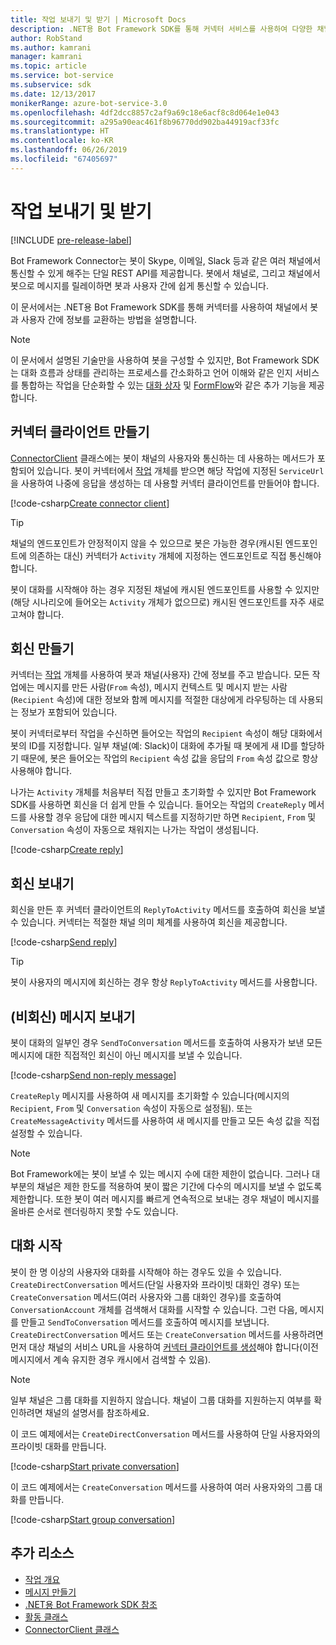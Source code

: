 ```yaml
---
title: 작업 보내기 및 받기 | Microsoft Docs
description: .NET용 Bot Framework SDK를 통해 커넥터 서비스를 사용하여 다양한 채널에서 사용자와 정보를 교환하는 방법을 대해 알아봅니다.
author: RobStand
ms.author: kamrani
manager: kamrani
ms.topic: article
ms.service: bot-service
ms.subservice: sdk
ms.date: 12/13/2017
monikerRange: azure-bot-service-3.0
ms.openlocfilehash: 4df2dcc8857c2af9a69c18e6acf8c8d064e1e043
ms.sourcegitcommit: a295a90eac461f8b96770dd902ba44919acf33fc
ms.translationtype: HT
ms.contentlocale: ko-KR
ms.lasthandoff: 06/26/2019
ms.locfileid: "67405697"
---
```

# <a name="send-and-receive-activities"></a>작업 보내기 및 받기

[!INCLUDE [pre-release-label](../includes/pre-release-label-v3.md)]

Bot Framework Connector는 봇이 Skype, 이메일, Slack 등과 같은 여러 채널에서 통신할 수 있게 해주는 단일 REST API를 제공합니다. 봇에서 채널로, 그리고 채널에서 봇으로 메시지를 릴레이하면 봇과 사용자 간에 쉽게 통신할 수 있습니다. 

이 문서에서는 .NET용 Bot Framework SDK를 통해 커넥터를 사용하여 채널에서 봇과 사용자 간에 정보를 교환하는 방법을 설명합니다. 

> [!NOTE]
> 이 문서에서 설명된 기술만을 사용하여 봇을 구성할 수 있지만, Bot Framework SDK는 대화 흐름과 상태를 관리하는 프로세스를 간소화하고 언어 이해와 같은 인지 서비스를 통합하는 작업을 단순화할 수 있는 [대화 상자](bot-builder-dotnet-dialogs.md) 및 [FormFlow](bot-builder-dotnet-formflow.md)와 같은 추가 기능을 제공합니다.

## <a name="create-a-connector-client"></a>커넥터 클라이언트 만들기

[ConnectorClient][ConnectorClient] 클래스에는 봇이 채널의 사용자와 통신하는 데 사용하는 메서드가 포함되어 있습니다. 봇이 커넥터에서 <a href="https://docs.botframework.com/csharp/builder/sdkreference/dc/d2f/class_microsoft_1_1_bot_1_1_connector_1_1_activity.html" target="_blank">작업</a> 개체를 받으면 해당 작업에 지정된 `ServiceUrl`을 사용하여 나중에 응답을 생성하는 데 사용할 커넥터 클라이언트를 만들어야 합니다. 

[!code-csharp[Create connector client](../includes/code/dotnet-send-and-receive.cs#createConnectorClient)]

> [!TIP]
> 채널의 엔드포인트가 안정적이지 않을 수 있으므로 봇은 가능한 경우(캐시된 엔드포인트에 의존하는 대신) 커넥터가 `Activity` 개체에 지정하는 엔드포인트로 직접 통신해야 합니다. 
>
> 봇이 대화를 시작해야 하는 경우 지정된 채널에 캐시된 엔드포인트를 사용할 수 있지만(해당 시나리오에 들어오는 `Activity` 개체가 없으므로) 캐시된 엔드포인트를 자주 새로 고쳐야 합니다. 

## <a id="create-reply"></a> 회신 만들기

커넥터는 [작업](bot-builder-dotnet-activities.md) 개체를 사용하여 봇과 채널(사용자) 간에 정보를 주고 받습니다. 모든 작업에는 메시지를 만든 사람(`From` 속성), 메시지 컨텍스트 및 메시지 받는 사람(`Recipient` 속성)에 대한 정보와 함께 메시지를 적절한 대상에게 라우팅하는 데 사용되는 정보가 포함되어 있습니다.

봇이 커넥터로부터 작업을 수신하면 들어오는 작업의 `Recipient` 속성이 해당 대화에서 봇의 ID를 지정합니다. 일부 채널(예: Slack)이 대화에 추가될 때 봇에게 새 ID를 할당하기 때문에, 봇은 들어오는 작업의 `Recipient` 속성 값을 응답의 `From` 속성 값으로 항상 사용해야 합니다.

나가는 `Activity` 개체를 처음부터 직접 만들고 초기화할 수 있지만 Bot Framework SDK를 사용하면 회신을 더 쉽게 만들 수 있습니다. 들어오는 작업의 `CreateReply` 메서드를 사용할 경우 응답에 대한 메시지 텍스트를 지정하기만 하면 `Recipient`, `From` 및 `Conversation` 속성이 자동으로 채워지는 나가는 작업이 생성됩니다.

[!code-csharp[Create reply](../includes/code/dotnet-send-and-receive.cs#createReply)]

## <a name="send-a-reply"></a>회신 보내기

회신을 만든 후 커넥터 클라이언트의 `ReplyToActivity` 메서드를 호출하여 회신을 보낼 수 있습니다. 커넥터는 적절한 채널 의미 체계를 사용하여 회신을 제공합니다. 

[!code-csharp[Send reply](../includes/code/dotnet-send-and-receive.cs#sendReply)]

> [!TIP]
> 봇이 사용자의 메시지에 회신하는 경우 항상 `ReplyToActivity` 메서드를 사용합니다.

## <a name="send-a-non-reply-message"></a>(비회신) 메시지 보내기 

봇이 대화의 일부인 경우 `SendToConversation` 메서드를 호출하여 사용자가 보낸 모든 메시지에 대한 직접적인 회신이 아닌 메시지를 보낼 수 있습니다. 

[!code-csharp[Send non-reply message](../includes/code/dotnet-send-and-receive.cs#sendNonReplyMessage)]

`CreateReply` 메시지를 사용하여 새 메시지를 초기화할 수 있습니다(메시지의 `Recipient`, `From` 및 `Conversation` 속성이 자동으로 설정됨). 또는 `CreateMessageActivity` 메서드를 사용하여 새 메시지를 만들고 모든 속성 값을 직접 설정할 수 있습니다.

> [!NOTE]
> Bot Framework에는 봇이 보낼 수 있는 메시지 수에 대한 제한이 없습니다. 그러나 대부분의 채널은 제한 한도를 적용하여 봇이 짧은 기간에 다수의 메시지를 보낼 수 없도록 제한합니다. 또한 봇이 여러 메시지를 빠르게 연속적으로 보내는 경우 채널이 메시지를 올바른 순서로 렌더링하지 못할 수도 있습니다.

## <a name="start-a-conversation"></a>대화 시작

봇이 한 명 이상의 사용자와 대화를 시작해야 하는 경우도 있을 수 있습니다. `CreateDirectConversation` 메서드(단일 사용자와 프라이빗 대화인 경우) 또는 `CreateConversation` 메서드(여러 사용자와 그룹 대화인 경우)를 호출하여 `ConversationAccount` 개체를 검색해서 대화를 시작할 수 있습니다. 그런 다음, 메시지를 만들고 `SendToConversation` 메서드를 호출하여 메시지를 보냅니다. `CreateDirectConversation` 메서드 또는 `CreateConversation` 메서드를 사용하려면 먼저 대상 채널의 서비스 URL을 사용하여 [커넥터 클라이언트를 생성](#create-a-connector-client)해야 합니다(이전 메시지에서 계속 유지한 경우 캐시에서 검색할 수 있음). 

> [!NOTE]
> 일부 채널은 그룹 대화를 지원하지 않습니다. 채널이 그룹 대화를 지원하는지 여부를 확인하려면 채널의 설명서를 참조하세요.

이 코드 예제에서는 `CreateDirectConversation` 메서드를 사용하여 단일 사용자와의 프라이빗 대화를 만듭니다.

[!code-csharp[Start private conversation](../includes/code/dotnet-send-and-receive.cs#startPrivateConversation)]

이 코드 예제에서는 `CreateConversation` 메서드를 사용하여 여러 사용자와의 그룹 대화를 만듭니다.

[!code-csharp[Start group conversation](../includes/code/dotnet-send-and-receive.cs#startGroupConversation)]

## <a name="additional-resources"></a>추가 리소스

- [작업 개요](bot-builder-dotnet-activities.md)
- [메시지 만들기](bot-builder-dotnet-create-messages.md)
- <a href="/dotnet/api/?view=botbuilder-3.11.0" target="_blank">.NET용 Bot Framework SDK 참조</a>
- <a href="https://docs.botframework.com/csharp/builder/sdkreference/dc/d2f/class_microsoft_1_1_bot_1_1_connector_1_1_activity.html" target="_blank">활동 클래스</a>
- <a href="/dotnet/api/microsoft.bot.connector.connectorclient" target="_blank">ConnectorClient 클래스</a>

[ConnectorClient]: /dotnet/api/microsoft.bot.connector.connectorclient
